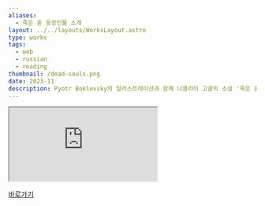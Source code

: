 ```yaml
---
aliases:
  - 죽은 혼 등장인물 소개
layout: ../../layouts/WorksLayout.astro
type: works
tags:
  - web
  - russian
  - reading
thumbnail: /dead-souls.png
date: 2023-11
description: Pyotr Boklevsky의 일러스트레이션과 함께 니콜라이 고골의 소설 '죽은 혼'의 등장인물들을 소개하는 웹사이트를 만들었습니다.
---
```

<iframe src="https://solm0.github.io/dead-souls/index.html"></iframe>

[바로가기](https://solm0.github.io/dead-souls/index.html)
